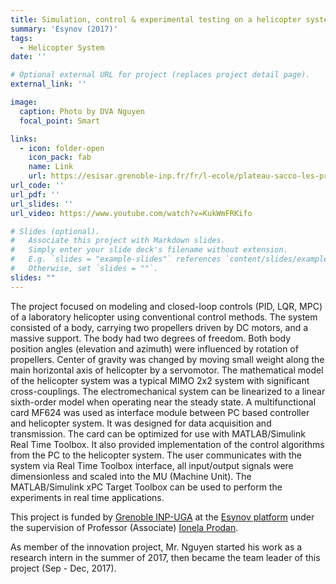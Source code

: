 ```yaml
---
title: Simulation, control & experimental testing on a helicopter system (CE150)
summary: 'Esynov (2017)'
tags:
  - Helicopter System
date: ''

# Optional external URL for project (replaces project detail page).
external_link: ''

image:
  caption: Photo by DVA Nguyen
  focal_point: Smart

links:
  - icon: folder-open
    icon_pack: fab
    name: Link
    url: https://esisar.grenoble-inp.fr/fr/l-ecole/plateau-sacco-les-projets-d-innovation
url_code: ''
url_pdf: ''
url_slides: ''
url_video: https://www.youtube.com/watch?v=KukWmFRKifo

# Slides (optional).
#   Associate this project with Markdown slides.
#   Simply enter your slide deck's filename without extension.
#   E.g. `slides = "example-slides"` references `content/slides/example-slides.md`.
#   Otherwise, set `slides = ""`.
slides: ""
---
```


The project focused on modeling and closed-loop controls (PID, LQR, MPC) of a laboratory helicopter using conventional control methods. The system consisted of a body, carrying two propellers driven by DC motors, and a massive support. The body had two degrees of freedom. Both body position angles (elevation and azimuth) were influenced by rotation of propellers. Center of gravity was changed by moving small weight along the main horizontal axis of helicopter by a servomotor. The mathematical model of the helicopter system was a typical MIMO 2x2 system with significant cross-couplings. The electromechanical system can be linearized to a linear sixth-order model when operating near the steady state. A multifunctional card MF624 was used as interface module between PC based controller and helicopter system. It was designed for data acquisition and transmission. The card can be optimized for use with MATLAB/Simulink Real Time Toolbox. It also provided implementation of the control algorithms from the PC to the helicopter system. The user communicates with the system via Real Time Toolbox interface, all input/output signals were dimensionless and scaled into the MU (Machine Unit). The MATLAB/Simulink xPC Target Toolbox can be used to perform the experiments in real time applications.

This project is funded by [Grenoble INP-UGA](https://www.grenoble-inp.fr/en) at the [Esynov platform](https://www.esynov.fr/) under the supervision of Professor (Associate) [Ionela Prodan](https://scholar.google.com/citations?user=OSiQW5cAAAAJ&hl=en).

As member of the innovation project, Mr. Nguyen started his work as a research intern in the summer of 2017, then became the team leader of this project (Sep - Dec, 2017).
